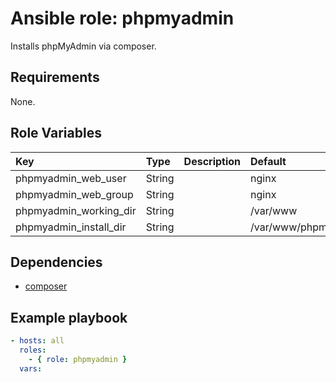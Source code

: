 # Ansible role: phpmyadmin
Installs phpMyAdmin via composer.

## Requirements
None.

## Role Variables
|Key|Type|Description|Default|
|:--|:---|:----------|:------|
|phpmyadmin_web_user|String||nginx|
|phpmyadmin_web_group|String||nginx|
|phpmyadmin_working_dir|String||/var/www|
|phpmyadmin_install_dir|String||/var/www/phpmyadmin|

## Dependencies
+ [composer](https://github.com/shomatan/ansible-composer.git)

## Example playbook

```yaml
- hosts: all
  roles:
    - { role: phpmyadmin }
  vars:

```
